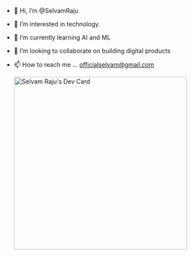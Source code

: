- 👋 Hi, I’m @SelvamRaju
- 👀 I’m interested in technology.
- 🌱 I’m currently learning AI and ML
- 💞️ I’m looking to collaborate on building digital products
- 📫 How to reach me ... officialselvam@gmail.com

  <a href="https://app.daily.dev/selvam_raju"><img src="https://api.daily.dev/devcards/4ff75e008d204134ac0c84496f32ca98.png?r=930" width="400" alt="Selvam Raju's Dev Card"/></a>

<!---
SelvamRaju/SelvamRaju is a ✨ special ✨ repository because its `README.md` (this file) appears on your GitHub profile.
You can click the Preview link to take a look at your changes.
--->

